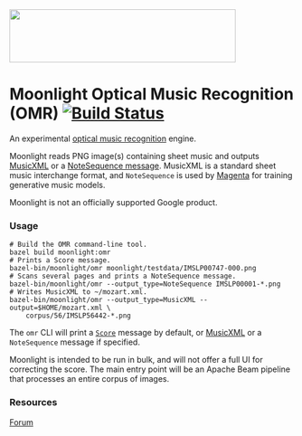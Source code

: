 <img align="center" width="400" height="94,358" src="https://user-images.githubusercontent.com/34600369/40580500-74088e4a-6137-11e8-9705-ecac1499b1ce.png">


# Moonlight Optical Music Recognition (OMR) [![Build Status](https://travis-ci.org/tensorflow/moonlight.svg?branch=master)](https://travis-ci.org/tensorflow/moonlight)

An experimental [optical music
recognition](https://en.wikipedia.org/wiki/Optical_music_recognition) engine.

Moonlight reads PNG image(s) containing sheet music and outputs
[MusicXML](https://www.musicxml.com/) or a
[NoteSequence message](https://github.com/tensorflow/magenta/blob/master/magenta/protobuf/music.proto).
MusicXML is a standard sheet music interchange format, and `NoteSequence` is
used by [Magenta](http://magenta.tensorflow.org) for training generative music
models.

Moonlight is not an officially supported Google product.

### Usage

    # Build the OMR command-line tool.
    bazel build moonlight:omr
    # Prints a Score message.
    bazel-bin/moonlight/omr moonlight/testdata/IMSLP00747-000.png
    # Scans several pages and prints a NoteSequence message.
    bazel-bin/moonlight/omr --output_type=NoteSequence IMSLP00001-*.png
    # Writes MusicXML to ~/mozart.xml.
    bazel-bin/moonlight/omr --output_type=MusicXML --output=$HOME/mozart.xml \
        corpus/56/IMSLP56442-*.png

The `omr` CLI will print a [`Score`](moonlight/protobuf/musicscore.proto)
message by default, or [MusicXML](https://www.musicxml.com/) or a
`NoteSequence` message if specified.

Moonlight is intended to be run in bulk, and will not offer a full UI for
correcting the score. The main entry point will be an Apache Beam pipeline that
processes an entire corpus of images.

### Resources

[Forum](https://groups.google.com/forum/#!forum/moonlight-omr)
